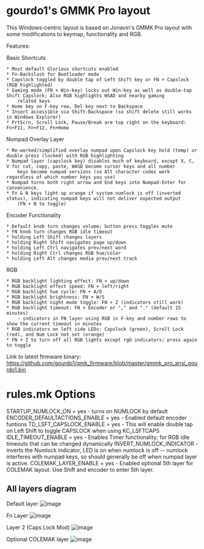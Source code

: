 # gourdo1's GMMK Pro layout

This Windows-centric layout is based on Jonavin's GMMK Pro layout with some modifications to keymap, functionality and RGB.

Features:

Basic Shortcuts

	* Most default Glorious shortcuts enabled
	* Fn-Backslash for Bootloader mode
	* Capslock toggled by double tap of Left Shift key or FN + Capslock (RGB highlighted)
	* Gaming mode (FN + Win-key) locks out Win-key as well as double-tap Shift Capslock; Also RGB highlights WSAD and nearby gaming
        related keys
	* Home key on F-key row, Del key next to Backspace
	* Insert accessible via Shift-Backspace (so shift delete still works in Windows Explorer)
	* PrtScrn, Scroll Lock, Pause/Break are top right on the keyboard: Fn+F11, Fn+F12, Fn+Home

Numpad Overlay Layer

	* Re-worked/simplified overlay numpad upon Capslock key hold (temp) or double press (locked) with RGB highlighting
	* Numpad layer (capslock key) disables much of keyboard, except X, C, V for cut, copy, paste, WASD become cursor keys and all number
        keys become numpad versions (so Alt character codes work regardless of which number keys you use)
	* Numpad turns both right arrow and End keys into Numpad-Enter for convenience.
	* Fn & N keys light up orange if system numlock is off (inverted status), indicating numpad keys will not deliver expected output
        (FN + N to toggle)

Encoder Functionality

	* Default knob turn changes volume; button press toggles mute
	* FN knob turn changes RGB idle timeout
	* holding Left Shift changes layers
	* holding Right Shift navigates page up/down
	* holding Left Ctrl navigates prev/next word
	* holding Right Ctrl changes RGB hue/color
	* holding Left Alt changes media prev/next track

RGB

	* RGB backlight lighting effect: FN + up/down
	* RGB backlight effect speed: FN + left/right
	* RGB backlight hue cycle: FN + A/D
	* RGB backlight brightness: FN + W/S
	* RGB backlight night mode toggle: FN + Z (indicators still work)
	* RGB backlight timeout: FN + Encoder or "," and "." (default 15 minutes)
        - indicators in FN layer using RGB in F-key and number rows to show the current timeout in minutes
	* RGB indicators on left side LEDs: Capslock (green), Scroll Lock (red), and Num Lock not set (orange) 
    * FN + Z to turn off all RGB lights except rgb indicators; press again to toggle


Link to latest firmware binary: https://github.com/gourdo1/qmk_firmware/blob/master/gmmk_pro_ansi_gourdo1.bin
	
rules.mk Options
================

STARTUP_NUMLOCK_ON = yes     		 - turns on NUMLOCK by default
ENCODER_DEFAULTACTIONS_ENABLE = yes  - Enabled default encoder funtions
TD_LSFT_CAPSLOCK_ENABLE = yes    	 - This will enable double tap on Left Shift to toggle CAPSLOCK when using KC_LSFTCAPS
IDLE_TIMEOUT_ENABLE = yes   		 - Enables Timer functionality; for RGB idle timeouts that can be changed dynamically
INVERT_NUMLOCK_INDICATOR   			 - inverts the Numlock indicator, LED is on when numlock is off -- numlock interferes with numpad keys, so should generally be off when numpad layer is active.
COLEMAK_LAYER_ENABLE = yes   		 - Enabled optional 5th layer for COLEMAK layout. Use Shift and encoder to enter 5th layer.


## All layers diagram
Default layer
![image](https://user-images.githubusercontent.com/71780717/124177658-82324880-da7e-11eb-9421-b69100131062.png)

Fn Layer
![image](https://user-images.githubusercontent.com/71780717/131255937-06c9691b-835f-4c94-93e6-6d1dc3de272b.png)

Layer 2 (Caps Lock Mod)
![image](https://user-images.githubusercontent.com/71780717/124177683-8b231a00-da7e-11eb-9434-e2475f679a54.png)

Optional COLEMAK layer
![image](https://user-images.githubusercontent.com/71780717/131235050-980d2f54-2d23-4ae8-a83f-9fcdbe60d6cb.png)
